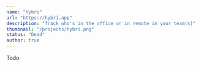 ```yaml
---
name: "Hybri"
url: "https://hybri.app"
description: "Track who's in the office or in remote in your team(s)"
thumbnail: "/projects/hybri.png"
status: "Dead"
author: true
---
```


Todo
